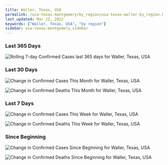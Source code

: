 ```yaml
---
title: Waller, Texas, USA
permalink: /usa-texas-montgomery/by_region/usa-texas-waller-by_region.html
last_updated: Mar 22, 2022
keywords: ["Waller, Texas, USA", "by region"]
sidebar: usa-texas-montgomery_sidebar
---
```


<h3>Last 365 Days</h3>

![Rolling 7-day Confirmed Cases last 365 days for Waller, Texas, USA](/covid_tracker/images/graphs/usa-texas-waller-weekly_totals_graph.png)

<h3>Last 30 Days</h3>

![Change in Confirmed Cases This Month for Waller, Texas, USA](/covid_tracker/images/graphs/usa-texas-waller-delta_confirmed-30_days_graph.png)

![Change in Confirmed Deaths This Month for Waller, Texas, USA](/covid_tracker/images/graphs/usa-texas-waller-delta_deaths-30_days_graph.png)

<h3>Last 7 Days</h3>

![Change in Confirmed Cases This Week for Waller, Texas, USA](/covid_tracker/images/graphs/usa-texas-waller-delta_confirmed-7_days_graph.png)

![Change in Confirmed Deaths This Week for Waller, Texas, USA](/covid_tracker/images/graphs/usa-texas-waller-delta_deaths-7_days_graph.png)

<h3>Since Beginning</h3>

![Change in Confirmed Cases Since Beginning for Waller, Texas, USA](/covid_tracker/images/graphs/usa-texas-waller-delta_confirmed-since_beginning_graph.png)

![Change in Confirmed Deaths Since Beginning for Waller, Texas, USA](/covid_tracker/images/graphs/usa-texas-waller-delta_deaths-since_beginning_graph.png)
